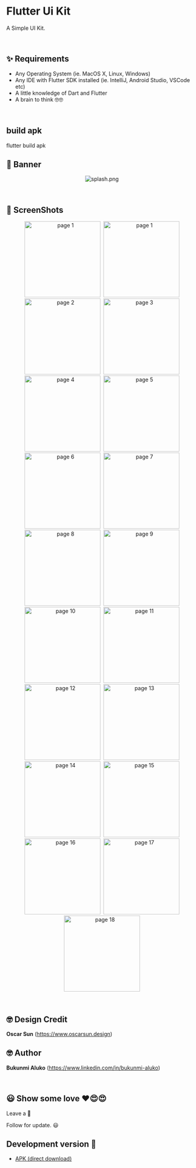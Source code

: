 # Flutter Ui Kit

A Simple UI Kit.

<br />

## ✨ Requirements

- Any Operating System (ie. MacOS X, Linux, Windows)
- Any IDE with Flutter SDK installed (ie. IntelliJ, Android Studio, VSCode etc)
- A little knowledge of Dart and Flutter
- A brain to think 🤓🤓

<br />

## build apk
flutter build apk

## 📸 Banner

<p align="center">
<img src="art/banner/banner.png" alt="splash.png" hspace="2"/>
</p>

<br />

## 📸 ScreenShots

<p align="center">
<img src="art/screenshots/root.png" alt="page 1" width="200px" hspace="2"/>
<img src="art/screenshots/page_1.png" alt="page 1" width="200px" hspace="2"/>
<img src="art/screenshots/page_2.png" alt="page 2" width="200px" hspace="2"/>
<img src="art/screenshots/page_3.png" alt="page 3" width="200px" hspace="2"/>
<img src="art/screenshots/page_4.png" alt="page 4" width="200px" hspace="2"/>
<img src="art/screenshots/page_5.png" alt="page 5" width="200px" hspace="2"/> 
<img src="art/screenshots/page_6.png" alt="page 6" width="200px" hspace="2"/> 
<img src="art/screenshots/page_7.png" alt="page 7" width="200px" hspace="2"/> 
<img src="art/screenshots/page_8.png" alt="page 8" width="200px" hspace="2"/> 
<img src="art/screenshots/page_9.png" alt="page 9" width="200px" hspace="2"/> 
<img src="art/screenshots/page_10.png" alt="page 10" width="200px" hspace="2"/> 
<img src="art/screenshots/page_11.png" alt="page 11" width="200px" hspace="2"/> 
<img src="art/screenshots/page_12.png" alt="page 12" width="200px" hspace="2"/> 
<img src="art/screenshots/page_13.png" alt="page 13" width="200px" hspace="2"/> 
<img src="art/screenshots/page_14.png" alt="page 14" width="200px" hspace="2"/> 
<img src="art/screenshots/page_15.png" alt="page 15" width="200px" hspace="2"/> 
<img src="art/screenshots/page_16.png" alt="page 16" width="200px" hspace="2"/> 
<img src="art/screenshots/page_17.png" alt="page 17" width="200px" hspace="2"/> 
<img src="art/screenshots/page_18.png" alt="page 18" width="200px" hspace="2"/>

</p>

<br />

## 🤓 Design Credit

**Oscar Sun**
(https://www.oscarsun.design)

## 🤓 Author

**Bukunmi Aluko**
(https://www.linkedin.com/in/bukunmi-aluko)

<br />

## 😃 Show some love ❤️😍😍

Leave a 🌟

Follow for update. 😃


## Development version :hammer:
- [APK (direct download)](https://github.com/bukunmialuko/flutter_ui_kit_obkm/releases/download/v1.0.0/app-release.apk)


